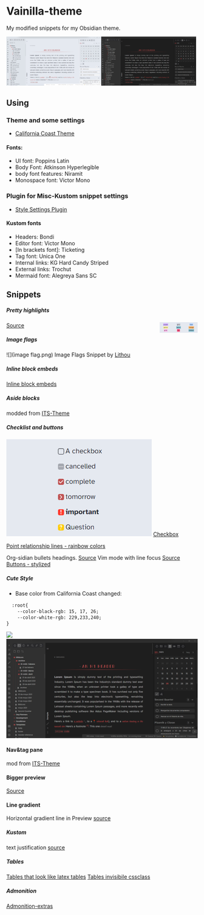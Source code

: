 # Vainilla-theme
My modified snippets for my Obsidian theme.

<img src="/Screenshots/light-mode.png" width="250"><img src="/Screenshots/dark-mode.png" width="250">
## Using
### Theme and some settings
  - [California Coast Theme](https://github.com/mgmeyers/obsidian-california-coast-theme)
#### Fonts:
  - UI font: Poppins Latin
  - Body Font: Atkinson Hyperlegible
  - body font features: Niramit
  - Monospace font: Victor Mono

### Plugin for Misc-Kustom snippet settings
  - [Style Settings Plugin](https://github.com/mgmeyers/obsidian-style-settings)
####  Kustom fonts
  - Headers: Bondi
  - Editor font: Victor Mono
  - \[In brackets font]: Ticketing
  - Tag font: Unica One
  - Internal links: KG Hard Candy Striped
  - External links: Trochut
  - Mermaid font: Alegreya Sans SC

## Snippets
##### Pretty highlights
<img src="/Screenshots/Highlights.png" style="float:right;width:100px"> [Source](https://github.com/chetachiezikeuzor/Obsidian-Snippets#Pretty-Highlights)

##### Image flags
![](image flag.png)
Image Flags Snippet by [Lithou](http://github.com/lithou/sandbox)

##### Inline block embeds
[Inline block embeds](https://github.com/deathau/obsidian-snippets/blob/main/inline-block-embeds.css)  

##### Aside blocks
  modded from [ITS-Theme](https://github.com/SlRvb/Obsidian--ITS-Theme)
  
##### Checklist and buttons
  ![](Screenshots/checklist.png)
  [Checkbox](https://github.com/deathau/obsidian-snippets/blob/main/checkbox.css)
  
  [Point relationship lines - rainbow colors](https://forum.obsidian.md/t/meta-post-common-css-hacks/1978/334)


Org-sidian bullets headings. [Source](https://github.com/santiyounger/Org-sidian-Bullets)
Vim mode with line focus [Source](https://forum.obsidian.md/t/meta-post-common-css-hacks/1978/17)
[Buttons - stylized](https://github.com/Dmitriy-Shulha/obsidian-css-snippets/blob/master/Snippets/Buttons%20-%20stylized.md)

##### Cute Style

  - Base color from California Coast changed:
```
  :root{
	--color-black-rgb: 15, 17, 26;
	--color-white-rgb: 229,233,240;
}
```

![](Screenshots/light%20mode.png|width=100)
![](Screenshots/dark%20mode.png)
  
  #### Nav&tag pane
  mod from [ITS-Theme](https://github.com/SlRvb/Obsidian--ITS-Theme)
  #### Bigger preview
  [Source](https://github.com/chetachiezikeuzor/Obsidian-Snippets#Bigger-Popovers)
  #### Line gradient
 Horizontal gradient line in Preview [source](https://github.com/Dmitriy-Shulha/obsidian-css-snippets/blob/master/Snippets/Lines%20-%20horizontal.md)
  
##### Kustom
text justification [source](https://github.com/Dmitriy-Shulha/obsidian-css-snippets/blob/master/Snippets/Hyphenation-Justification.md)

##### Tables
[Tables that look like latex tables](https://forum.obsidian.md/t/obsidian-tables-that-look-like-latex-tables-with-css/16683)
[Tables invisibile cssclass](https://github.com/PurpleGuitar/obsidian-snippets/blob/main/tables-invisible-cssclass.css)


##### Admonition
[Admonition-extras](https://github.com/chetachiezikeuzor/Obsidian-Snippets/blob/main/Admonition%20Extras.css)


